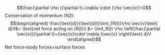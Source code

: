 
$$\frac{\partial \rho }{\partial t}+\nabla \cdot (\rho \vec{v})=0$$
Conservation of momentum (N2):
$$\begin{aligned}
\frac{\text{d}}{\text{d}t}\iiint_{R(t)}\rho \vec{v}\text{ d}V&= \text{net force acting on }R(t)\\
&= \iiint_R(t) \rho \left(\frac{\partial \vec{v}}{\partial t}+(\vec{v}\cdot \nabla )\vec{v} \right)\text{ d}V
\end{aligned}$$
Net force=body forces+surface forces